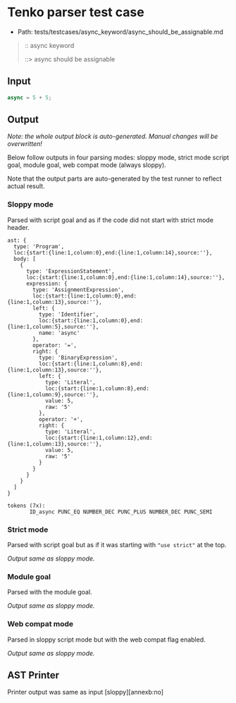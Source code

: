 # Tenko parser test case

- Path: tests/testcases/async_keyword/async_should_be_assignable.md

> :: async keyword
>
> ::> async should be assignable

## Input

`````js
async = 5 + 5;
`````

## Output

_Note: the whole output block is auto-generated. Manual changes will be overwritten!_

Below follow outputs in four parsing modes: sloppy mode, strict mode script goal, module goal, web compat mode (always sloppy).

Note that the output parts are auto-generated by the test runner to reflect actual result.

### Sloppy mode

Parsed with script goal and as if the code did not start with strict mode header.

`````
ast: {
  type: 'Program',
  loc:{start:{line:1,column:0},end:{line:1,column:14},source:''},
  body: [
    {
      type: 'ExpressionStatement',
      loc:{start:{line:1,column:0},end:{line:1,column:14},source:''},
      expression: {
        type: 'AssignmentExpression',
        loc:{start:{line:1,column:0},end:{line:1,column:13},source:''},
        left: {
          type: 'Identifier',
          loc:{start:{line:1,column:0},end:{line:1,column:5},source:''},
          name: 'async'
        },
        operator: '=',
        right: {
          type: 'BinaryExpression',
          loc:{start:{line:1,column:8},end:{line:1,column:13},source:''},
          left: {
            type: 'Literal',
            loc:{start:{line:1,column:8},end:{line:1,column:9},source:''},
            value: 5,
            raw: '5'
          },
          operator: '+',
          right: {
            type: 'Literal',
            loc:{start:{line:1,column:12},end:{line:1,column:13},source:''},
            value: 5,
            raw: '5'
          }
        }
      }
    }
  ]
}

tokens (7x):
       ID_async PUNC_EQ NUMBER_DEC PUNC_PLUS NUMBER_DEC PUNC_SEMI
`````

### Strict mode

Parsed with script goal but as if it was starting with `"use strict"` at the top.

_Output same as sloppy mode._

### Module goal

Parsed with the module goal.

_Output same as sloppy mode._

### Web compat mode

Parsed in sloppy script mode but with the web compat flag enabled.

_Output same as sloppy mode._

## AST Printer

Printer output was same as input [sloppy][annexb:no]
